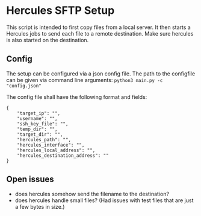 # Hercules SFTP Setup
This script is intended to first copy files from a local server. It then starts a Hercules jobs to send each file to a remote destination.
Make sure hercules is also started on the destination.

## Config
The setup can be configured via a json config file. The path to the configfile can be given via command line arguments: `python3 main.py -c "config.json"`

The config file shall have the following format and fields:
```
{
    "target_ip": "", 
    "username": "",
    "ssh_key_file": "",
    "temp_dir": "",
    "target_dir": "",
    "hercules_path": "",
    "hercules_interface": "",
    "hercules_local_address": "",
    "hercules_destination_address": ""
}
```

## Open issues
- does hercules somehow send the filename to the destination?
- does hercules handle small files? (Had issues with test files that are just a few bytes in size.)